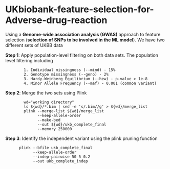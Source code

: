 # UKbiobank-feature-selection-for-Adverse-drug-reaction

  Using a **Genome-wide association analysis (GWAS)** approach to feature selection (**selection of SNPs to be involved in the ML model**). We have two different sets of UKBB data 

  **Step 1**: Apply population-level filtering on both data sets. The population level filtering including 
          
            1. Individual missingness (--mind) - 15%
            2. Genotype missingness (--geno) - 2%
            3. Hardy-Weinberg Equilibrium (--hew) - p-value > 1e-8
            4. Minor Allele Frequency (--maf) - 0.001 (common variant)
                      
  **Step 2**: Merge the two sets using Plink
            
            wd="working directory"
            ls ${wd}/*.bim | sed -e 's/.bim//g' > ${wd}/merge_list
            plink --merge-list ${wd}/merge_list 
                  --keep-allele-order 
                  --make-bed 
                  --out ${wd}/ukb_complete_final 
                  --memory 250000
  
  
  **Step 3**: Identify the independent variant using the plink pruning function

          plink --bfile ukb_complete_final 
                --keep-allele-order 
                --indep-pairwise 50 5 0.2 
                --out ukb_complete_indep
        
